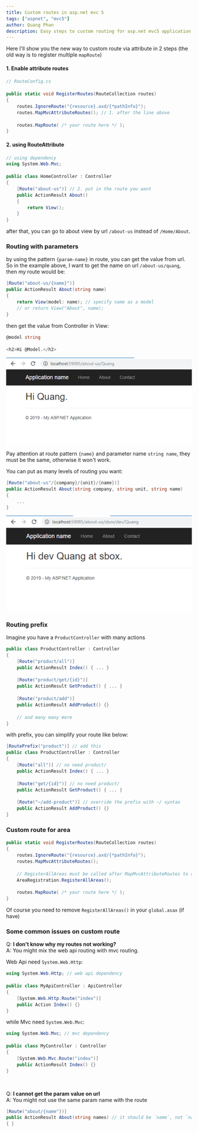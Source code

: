 ```yaml
---
title: Custom routes in asp.net mvc 5
tags: ["aspnet", "mvc5"]
author: Quang Phan
description: Easy steps to custom routing for asp.net mvc5 application
---
```


Here I'll show you the new way to custom route via attribute in 2 steps (the old way is to register multiple `mapRoute`)

#### 1. Enable attribute routes

```cs
// RouteConfig.cs

public static void RegisterRoutes(RouteCollection routes)
{
    routes.IgnoreRoute("{resource}.axd/{*pathInfo}");
    routes.MapMvcAttributeRoutes(); // 1. after the line above

    routes.MapRoute( /* your route here */ );
}
```

#### 2. using RouteAttribute

```cs
// using dependency
using System.Web.Mvc;

public class HomeController : Controller
{
    [Route("about-us")] // 2. put in the route you want
    public ActionResult About()
    {
        return View();
    }
}
```

after that, you can go to about view by url `/about-us` instead of `/Home/About`.

### Routing with parameters

by using the pattern `{param-name}` in route, you can get the value from url. So in the example above, I want to get the name on url `/about-us/quang`, then my route would be:

```cs
[Route("about-us/{name}")]
public ActionResult About(string name)
{
    return View(model: name); // specify name as a model
    // or return View("About", name);
}
```

then get the value from Controller in View:

```cs
@model string

<h2>Hi @Model.</h2>
```

![routing parameter](\assets\img\custom-route-aspnet-mvc5\routing-parameter.PNG)

Pay attention at route pattern `{name}` and parameter name `string name`, they must be the same, otherwise it won't work.

You can put as many levels of routing you want:

```cs
[Route("about-us"/{company}/{unit}/{name})]
public ActionResult About(string company, string unit, string name)
{
    ...
}
```

![multiple routing level](\assets\img\custom-route-aspnet-mvc5\multiple-routing-level.PNG)

### Routing prefix

Imagine you have a `ProductController` with many actions

```cs
public class ProductController : Controller
{
    [Route("product/all")]
    public ActionResult Index() { ... }

    [Route("product/get/{id}")]
    public ActionResult GetProduct() { ... }

    [Route("product/add")]
    public ActionResult AddProduct() {}

    // and many many more
}
```

with prefix, you can simplify your route like below:


```cs
[RoutePrefix("product")] // add this
public class ProductController : Controller
{
    [Route("all")] // no need product/
    public ActionResult Index() { ... }

    [Route("get/{id}")] // no need product/
    public ActionResult GetProduct() { ... }

    [Route("~/add-product")] // override the prefix with ~/ syntax
    public ActionResult AddProduct() {}
}
```

### Custom route for area

```cs
public static void RegisterRoutes(RouteCollection routes)
{
    routes.IgnoreRoute("{resource}.axd/{*pathInfo}");
    routes.MapMvcAttributeRoutes();

    // RegisterAllAreas must be called after MapMvcAttributeRoutes to achieve area custom route
    AreaRegistration.RegisterAllAreas();

    routes.MapRoute( /* your route here */ );
}
```

Of course you need to remove `RegisterAllAreas()` in your `global.asax` (if have)

### Some common issues on custom route

Q: **I don't know why my routes not working?**  
A: You might mix the web api routing with mvc routing.

Web Api need `System.Web.Http`:

```cs
using System.Web.Http; // web api dependency

public class MyApiController : ApiController
{
    [System.Web.Http.Route("index")]
    public Action Index() {}
}
```

while Mvc need `System.Web.Mvc`:

```cs
using System.Web.Mvc; // mvc dependency

public class MyController : Controller
{
    [System.Web.Mvc.Route("index")]
    public ActionResult Index() {}
}
```

<br/>

Q: **I cannot get the param value on url**  
A: You might not use the same param name with the route

```cs
[Route("about/{name"})]
public ActionResult About(string names) // it should be `name`, not `names`
{ }
```